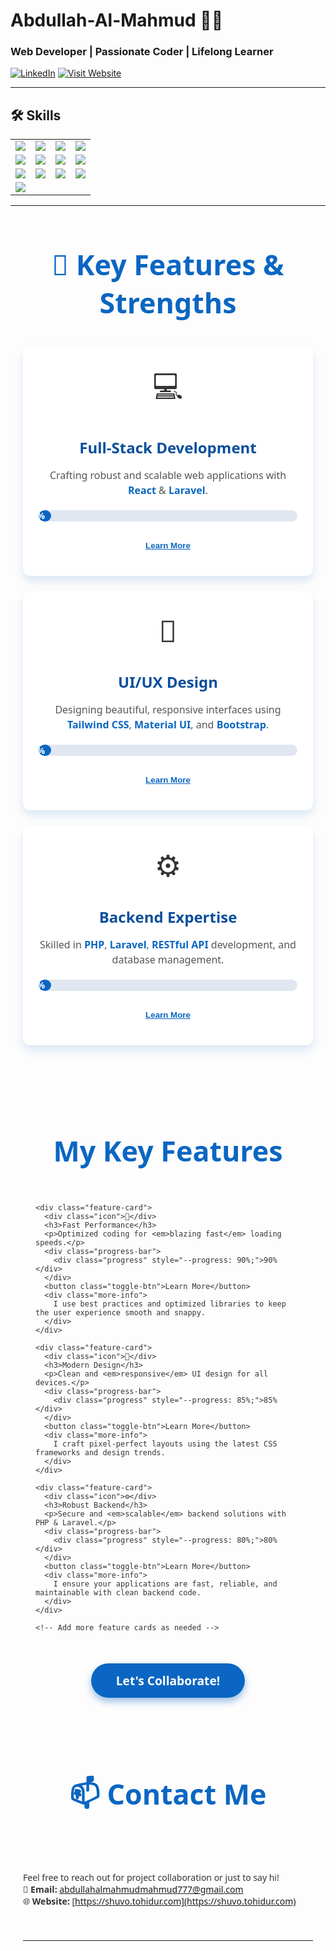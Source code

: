 # Abdullah-Al-Mahmud 👨‍💻

### Web Developer | Passionate Coder | Lifelong Learner

[![LinkedIn](https://img.shields.io/badge/LinkedIn-blue?style=for-the-badge&logo=linkedin&logoColor=white)](https://www.linkedin.com/in/abdullah-al-mahmud-357566233/)
[![Visit Website](https://img.shields.io/badge/Visit-Website-0A66C2?style=for-the-badge&logo=google-chrome&logoColor=white)](https://shuvo.tohidur.com/)

---

## 🛠 Skills

<table>
  <tr>
    <td><img src="https://img.shields.io/badge/HTML-F06529?style=for-the-badge&logo=html5&logoColor=white"/></td>
    <td><img src="https://img.shields.io/badge/CSS-264de4?style=for-the-badge&logo=css3&logoColor=white"/></td>
    <td><img src="https://img.shields.io/badge/JavaScript-F0DB4F?style=for-the-badge&logo=javascript&logoColor=black"/></td>
    <td><img src="https://img.shields.io/badge/Bootstrap-563D7C?style=for-the-badge&logo=bootstrap&logoColor=white"/></td>
  </tr>
  <tr>
    <td><img src="https://img.shields.io/badge/Tailwind-38B2AC?style=for-the-badge&logo=tailwind-css&logoColor=white"/></td>
    <td><img src="https://img.shields.io/badge/Material--UI-0078D7?style=for-the-badge&logo=mui&logoColor=white"/></td>
    <td><img src="https://img.shields.io/badge/React-61DAFB?style=for-the-badge&logo=react&logoColor=black"/></td>
    <td><img src="https://img.shields.io/badge/React Bootstrap-007BFF?style=for-the-badge&logo=bootstrap&logoColor=white"/></td>
  </tr>
  <tr>
    <td><img src="https://img.shields.io/badge/C++-00599C?style=for-the-badge&logo=c%2b%2b&logoColor=white"/></td>
    <td><img src="https://img.shields.io/badge/C-A8B9CC?style=for-the-badge&logo=c&logoColor=black"/></td>
    <td><img src="https://img.shields.io/badge/PHP-777BB3?style=for-the-badge&logo=php&logoColor=white"/></td>
    <td><img src="https://img.shields.io/badge/Laravel-F05340?style=for-the-badge&logo=laravel&logoColor=white"/></td>
  </tr>
  <tr>
    <td><img src="https://img.shields.io/badge/Python-3776AB?style=for-the-badge&logo=python&logoColor=white"/></td>
  </tr>
</table>

---

<section class="features-section">
  <h2>🚀 Key Features & Strengths</h2>
  <div class="features-grid">

  <div class="feature-card">
      <div class="icon">💻</div>
      <h3>Full-Stack Development</h3>
      <p>Crafting robust and scalable web applications with <em>React</em> &amp; <em>Laravel</em>.</p>
      <div class="progress-bar">
        <div class="progress" style="--progress: 90%;">90%</div>
      </div>
      <button class="toggle-btn">Learn More</button>
      <div class="more-info">
        <p>Experienced in building both client and server sides, ensuring seamless integration and performance optimization.</p>
      </div>
    </div>

  <div class="feature-card">
      <div class="icon">🎨</div>
      <h3>UI/UX Design</h3>
      <p>Designing beautiful, responsive interfaces using <em>Tailwind CSS</em>, <em>Material UI</em>, and <em>Bootstrap</em>.</p>
      <div class="progress-bar">
        <div class="progress" style="--progress: 85%;">85%</div>
      </div>
      <button class="toggle-btn">Learn More</button>
      <div class="more-info">
        <p>Focused on user-centered design principles to create intuitive and engaging user experiences.</p>
      </div>
    </div>

  <div class="feature-card">
      <div class="icon">⚙️</div>
      <h3>Backend Expertise</h3>
      <p>Skilled in <em>PHP</em>, <em>Laravel</em>, <em>RESTful API</em> development, and database management.</p>
      <div class="progress-bar">
        <div class="progress" style="--progress: 60%;">80%</div>
      </div>
      <button class="toggle-btn">Learn More</button>
      <div class="more-info">
        <p>Building secure and efficient backend systems supporting complex business logic and data flows.</p>
      </div>
    </div>
<section class="features-section">
  <h2>My Key Features</h2>
  
  <div class="features-grid">

    <div class="feature-card">
      <div class="icon">🚀</div>
      <h3>Fast Performance</h3>
      <p>Optimized coding for <em>blazing fast</em> loading speeds.</p>
      <div class="progress-bar">
        <div class="progress" style="--progress: 90%;">90%</div>
      </div>
      <button class="toggle-btn">Learn More</button>
      <div class="more-info">
        I use best practices and optimized libraries to keep the user experience smooth and snappy.
      </div>
    </div>

    <div class="feature-card">
      <div class="icon">🎨</div>
      <h3>Modern Design</h3>
      <p>Clean and <em>responsive</em> UI design for all devices.</p>
      <div class="progress-bar">
        <div class="progress" style="--progress: 85%;">85%</div>
      </div>
      <button class="toggle-btn">Learn More</button>
      <div class="more-info">
        I craft pixel-perfect layouts using the latest CSS frameworks and design trends.
      </div>
    </div>

    <div class="feature-card">
      <div class="icon">⚙️</div>
      <h3>Robust Backend</h3>
      <p>Secure and <em>scalable</em> backend solutions with PHP & Laravel.</p>
      <div class="progress-bar">
        <div class="progress" style="--progress: 80%;">80%</div>
      </div>
      <button class="toggle-btn">Learn More</button>
      <div class="more-info">
        I ensure your applications are fast, reliable, and maintainable with clean backend code.
      </div>
    </div>

    <!-- Add more feature cards as needed -->

  </div>

  <div class="cta">
    <a href="mailto:abdullahalmahmudmahmud777@gmail.com" class="btn-contact">Let's Collaborate!</a>
  </div>
</section>

<style>
  .features-section {
    max-width: 900px;
    margin: 50px auto;
    font-family: 'Segoe UI', Tahoma, Geneva, Verdana, sans-serif;
    padding: 0 20px;
    color: #333;
  }
  .features-section h2 {
    text-align: center;
    font-size: 2.8rem;
    margin-bottom: 40px;
    font-weight: 700;
    color: #0A66C2;
  }
  .features-grid {
    display: grid;
    grid-template-columns: repeat(auto-fit, minmax(280px, 1fr));
    gap: 25px;
  }
  .feature-card {
    background: #fff;
    border-radius: 12px;
    box-shadow: 0 8px 15px rgba(10, 102, 194, 0.15);
    padding: 30px 25px;
    transition: transform 0.3s ease, box-shadow 0.3s ease;
    cursor: default;
    text-align: center;
    position: relative;
  }
  .feature-card:hover {
    transform: translateY(-8px);
    box-shadow: 0 15px 25px rgba(10, 102, 194, 0.3);
  }
  .feature-card .icon {
    font-size: 48px;
    margin-bottom: 15px;
  }
  .feature-card h3 {
    font-size: 1.5rem;
    margin-bottom: 12px;
    color: #074e9c;
  }
  .feature-card p {
    font-size: 1rem;
    line-height: 1.5;
    color: #555;
  }
  .feature-card em {
    color: #0A66C2;
    font-style: normal;
    font-weight: 600;
  }
  /* Progress bar styles */
  .progress-bar {
    background: #e1e7f0;
    border-radius: 20px;
    margin: 20px 0;
    height: 18px;
    overflow: hidden;
  }
  .progress {
    height: 100%;
    background: #0A66C2;
    width: 0;
    border-radius: 20px;
    color: white;
    font-weight: 600;
    display: flex;
    justify-content: flex-end;
    align-items: center;
    padding: 0 10px;
    box-sizing: border-box;
    transition: width 2s ease;
  }
  /* Expandable info */
  .more-info {
    max-height: 0;
    overflow: hidden;
    transition: max-height 0.4s ease;
    font-size: 0.9rem;
    color: #333;
    margin-top: 10px;
    text-align: left;
  }
  .feature-card.active .more-info {
    max-height: 120px; /* enough for content */
  }
  .toggle-btn {
    background: transparent;
    border: none;
    color: #0A66C2;
    cursor: pointer;
    font-weight: 600;
    margin-top: 10px;
    text-decoration: underline;
  }
  .toggle-btn:hover {
    color: #074e9c;
  }
  /* CTA Button */
  .cta {
    margin-top: 50px;
    text-align: center;
  }
  .btn-contact {
    background-color: #0A66C2;
    color: white;
    padding: 14px 40px;
    font-size: 1.2rem;
    border-radius: 30px;
    text-decoration: none;
    font-weight: 700;
    box-shadow: 0 6px 12px rgba(10, 102, 194, 0.4);
    transition: background-color 0.3s ease, box-shadow 0.3s ease;
  }
  .btn-contact:hover {
    background-color: #074e9c;
    box-shadow: 0 10px 18px rgba(10, 102, 194, 0.6);
  }
  /* Responsive */
  @media (max-width: 480px) {
    .features-section h2 {
      font-size: 2rem;
      margin-bottom: 30px;
    }
    .feature-card {
      padding: 25px 20px;
    }
    .feature-card h3 {
      font-size: 1.3rem;
    }
  }
</style>

<script>
  window.addEventListener('DOMContentLoaded', () => {
    document.querySelectorAll('.progress').forEach(bar => {
      const styles = getComputedStyle(bar);
      const width = styles.getPropertyValue('--progress').trim();
      if (width) {
        setTimeout(() => {
          bar.style.width = width;
        }, 300);
      }
    });

    document.querySelectorAll('.toggle-btn').forEach(button => {
      button.addEventListener('click', () => {
        const card = button.closest('.feature-card');
        card.classList.toggle('active');
        button.textContent = card.classList.contains('active') ? 'Show Less' : 'Learn More';
      });
    });
  });
</script>




## 📫 Contact Me

Feel free to reach out for project collaboration or just to say hi!  
📧 **Email:** [abdullahalmahmudmahmud777@gmail.com](mailto:abdullahalmahmudmahmud777@gmail.com)  
🌐 **Website:** [https://shuvo.tohidur.com](https://shuvo.tohidur.com)

---



